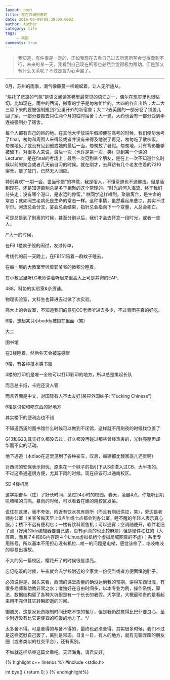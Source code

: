 ```yaml
---
layout: post
title: 写在西浦别离时
date: 2016-06-09T08:30:00.000Z
author: Author
category: life
tags:
     - 离别
comments: true
---
```


>我知道，有件事是一定的，正如我现在去看自己过去所思所写会觉得蠢到不行，未来的某一天，我看到自己现在所写也必然会觉得极为稚幼。但是那又有什么关系呢？不过是言为心声罢了。


---

6月，苏州的雨季，潮气像藤蔓一样蜿蜒着，让人无所适从。

“烘托了悲凉的气氛”是语文阅读答卷里最常见的语汇之一，偶尔在现实里也很贴切。比如现在，雨中的西浦，搬家的学子是匆匆忙忙的。大四的各奔出路；大二大三留下来的要被强制搬到2公里开外的新宿舍；大二2去英国的一部分卷了铺盖儿回了家，一部分要搬去只住两个月的临时宿舍；大一党，大约也会有一部分受到牵连被强制办了宿舍。

每个人都有自己的目的地。在其他大学放端午假顺便在高考的时候，我们便匆匆考了final，匆匆和周围人来得及或者并没有来得及地说了再见，匆匆吃了散伙饭，匆匆地见了或没有见到他或她的最后一面，匆匆放了暑假。匆匆地，只有背影能够被留下。对很多人来说，最后一次（也许是第一次，笑）见到某一个课的Lecturer，是在final的考场上；最后一次见到某个朋友，是在上一次不知道什么时候以前的聚会或者几天前自习的时候。就在刚才，去拜访有几个老友住着的7310宿舍，敲了敲门，已然无人回应。

特别喜欢“一期一会，世当珍惜”的禅意，我是俗人，不懂茶道也不通佛法。但是活到现在，还是知道离别总是多于相聚的这个常理的。“时光的河入海流，终于我们分头走；没有哪个港口，是永远的停留。” 林同学这样唱到。聚散离合，是生命的常态；就如同生老病死是生命的常态一样。这种事情，虽然看起来悲凉，其实不过尔尔。河流总会分叉，宴会总会结束，指针总会指向下一个变量，人总会死亡。

可是总是到了别离的时候，甚至分别以后，我们才会去怀念一段时光，或者一些人。

/*大一的时候，

在FB 1楼疯子般的闹过，发过传单，

考线代的前一天晚上，在FB151陪着一群蚊子睡去，

在每一层的大教室里听着郭爷爷的微积分睡着，

在小教室里听LC老师讲着听起来很高大上可是并卵的EAP，

488，科协的实验室&杂货铺。

物理实验室，文科生也算进去过做了次实验。

高大上的会议室，不知道我们的意见CC老师听进去多少，不过青团子真的好吃。

6楼，想起某只小buddy被锁在里面（笑）

大二

图书馆

在3楼睡着，然后冬天会被冻感冒

9楼，有各种技术类书籍

3楼的打印机是唯一全校可以打印彩印的地方，所以总是排起长队

而且总卡纸，卡完还没人管

而且界面是中文，对国际有人不太友好(某只外国妹子: "Fucking Chinese")

6楼是讨论和吃东西的好地方

其实楼下的便利店也不错

不知道西浦的图书馆什么时候可以做到不闭馆，这样就不用刷夜的时候找位置了

G13和G23,其实好久都没去过，好久都没再碰过那些曾经热衷的，光鲜亮丽但却华而不实的活动。

地下通道（本diao在这里见到了各种豪车，叹息，每辆都比我家底儿还贵啊）

对西浦的安保表示担忧，原来在一个妹子的指引下从S栋潜入过CB，大半夜的。不过这条通道很方便，尤其下雨的时候。现在应该可以通南校区。

SD 4楼机房

这学期奋斗（住）了好长时间，见过24小时的校园。春天，凌晨4点，你能听到叽叽喳喳的鸟鸣。暴雨的时候，可以看着在建的南校区发呆。

说住在这里，毫不夸张，附近有饮水机有厕所（而且有厕纸供应，笑），旁边是老师办公室（关爷爷每天早上6点半或七点都会到办公室，睡不醒的年轻人表示真心服。）；楼下不远有便利店；一楼有饮料贩售机；可以通宵；空调随便开，软件老旧了点（好用的ide编辑器要自己装，没有git真的也比较麻烦）但是硬件杠杠的（大屏幕，而且i7４核8G内存跑４个Linux虚拟机组个虚拟局域网真的不虚）；系里专用账号，所以基本不用担心没有机位...唯一的问题是电梯，感觉该修了，咯吱咯吱的容易出事故。

不大的另一篇校区，樱花开了的时候很是漂亮。

忘记吃饭的时候，午夜就会去学校附近的全家卖一份便当或者方便面填饱肚子。

必须说得是，回头来看，西浦的课堂质量的确没达到我的预期，讲得东西很浅，有很多老师和助教非常之水；唯独好在自由时间多，以本专业为例，操作系统，算法，数据结构留了各种大坑但是有一个长长的暑假。大学里，大概最珍贵的是看起来用不完但其实转瞬即逝的时间。

御膳房，这是家死贵限制时间还吃不饱的餐厅，但是我仍然觉得比巴菲要良心，至少附近没有比它更便宜的吃饭的地方了。*/

太多舍不得。可是舍得的与舍不得的，最终也必须舍得。其实很多时候，我们不过是这样宽慰自己罢了，离别是常态。日复一日，有人的地方，就有无聊浮躁的朋友圈（或者类似的社交平台），还有离别。

不如就这样结束这篇文章吧。天涯海角，请君安好。


{% highlight c++ linenos %}
#include <stdio.h>

int bye() 
{ 
   return 0; 
} 
{% endhighlight%}
